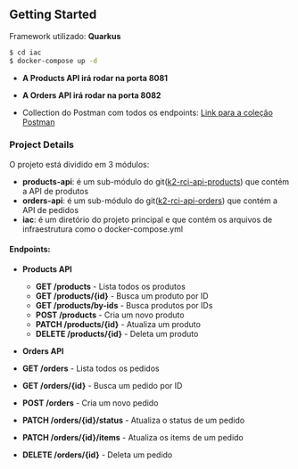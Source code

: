 ## Getting Started

Framework utilizado: **Quarkus**

```bash
$ cd iac
$ docker-compose up -d
```

- **A Products API irá rodar na porta 8081**
- **A Orders API irá rodar na porta 8082**

- Collection do Postman com todos os endpoints:
  [Link para a coleção Postman](https://github.com/rogerrafael7/k2-rci.git/tree/master/docs/k2-RCI.postman_collection.json)

### Project Details

O projeto está dividido em 3 módulos:
- **products-api**: é um sub-módulo do git([k2-rci-api-products](https://github.com/rogerrafael7/k2-rci-api-products)) que contém a API de produtos 
- **orders-api**: é um sub-módulo do git([k2-rci-api-orders](https://github.com/rogerrafael7/k2-rci-api-orders)) que contém a API de pedidos
- **iac**: é um diretório do projeto principal e que contém os arquivos de infraestrutura como o docker-compose.yml


#### Endpoints:
- **Products API**
  - **GET /products** - Lista todos os produtos
  - **GET /products/{id}** - Busca um produto por ID
  - **GET /products/by-ids** - Busca produtos por IDs
  - **POST /products** - Cria um novo produto
  - **PATCH /products/{id}** - Atualiza um produto
  - **DELETE /products/{id}** - Deleta um produto

- **Orders API**
- **GET /orders** - Lista todos os pedidos
- **GET /orders/{id}** - Busca um pedido por ID
- **POST /orders** - Cria um novo pedido
- **PATCH /orders/{id}/status** - Atualiza o status de um pedido
- **PATCH /orders/{id}/items** - Atualiza os items de um pedido
- **DELETE /orders/{id}** - Deleta um pedido

